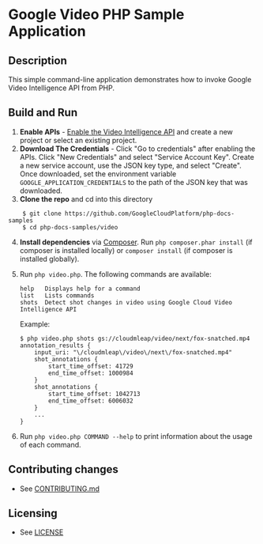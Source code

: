 # Google Video PHP Sample Application

## Description

This simple command-line application demonstrates how to invoke Google 
Video Intelligence API from PHP.

## Build and Run
1.  **Enable APIs** - [Enable the Video Intelligence API](
    https://console.cloud.google.com/flows/enableapi?apiid=videointelligence.googleapis.com)
    and create a new project or select an existing project.
2.  **Download The Credentials** - Click "Go to credentials" after enabling the APIs. Click 
    "New Credentials"
    and select "Service Account Key". Create a new service account, use the JSON key type, and
    select "Create". Once downloaded, set the environment variable `GOOGLE_APPLICATION_CREDENTIALS`
    to the path of the JSON key that was downloaded.
3.  **Clone the repo** and cd into this directory
```
    $ git clone https://github.com/GoogleCloudPlatform/php-docs-samples
    $ cd php-docs-samples/video
```
4.  **Install dependencies** via [Composer](http://getcomposer.org/doc/00-intro.md).
    Run `php composer.phar install` (if composer is installed locally) or `composer install`
    (if composer is installed globally).
5.  Run `php video.php`. The following commands are available:

    ```
    help   Displays help for a command
    list   Lists commands
    shots  Detect shot changes in video using Google Cloud Video Intelligence API
    ```

    Example:

    ```
    $ php video.php shots gs://cloudmleap/video/next/fox-snatched.mp4
    annotation_results {
        input_uri: "\/cloudmleap\/video\/next\/fox-snatched.mp4"
        shot_annotations {
            start_time_offset: 41729
            end_time_offset: 1000984
        }
        shot_annotations {
            start_time_offset: 1042713
            end_time_offset: 6006032
        }
        ...
    }
    ```


6. Run `php video.php COMMAND --help` to print information about the usage of each command.

## Contributing changes

* See [CONTRIBUTING.md](../../CONTRIBUTING.md)

## Licensing

* See [LICENSE](../../LICENSE)
